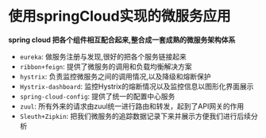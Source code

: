 # 使用springCloud实现的微服务应用

**spring cloud 把各个组件相互配合起来,整合成一套成熟的微服务架构体系**

- `eureka`: 做服务注册与发现,很好的把各个服务链接起来
- `ribbon+feign`: 提供了微服务的调用和负载均衡解决方案
- `hystrix`: 负责监控微服务之间的调用情况,以及降级和熔断保护
- `Hystrix-dashboard`: 监控Hystrix的熔断情况以及监控信息以图形化界面展示
- `spring-cloud-config`: 提供了统一的配置中心服务
- `zuul`: 所有外来的请求由zuul统一进行路由和转发，起到了API网关的作用
- `Sleuth+Zipkin`: 把我们微服务的追踪数据记录下来并展示方便我们进行后续分析